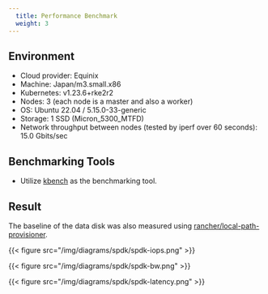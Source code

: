 ```yaml
---
  title: Performance Benchmark
  weight: 3
---
```


## Environment

- Cloud provider: Equinix
- Machine: Japan/m3.small.x86
- Kubernetes: v1.23.6+rke2r2
- Nodes: 3 (each node is a master and also a worker)
- OS: Ubuntu 22.04 / 5.15.0-33-generic
- Storage: 1 SSD (Micron_5300_MTFD)
- Network throughput between nodes (tested by iperf over 60 seconds): 15.0 Gbits/sec

## Benchmarking Tools

- Utilize [kbench](https://github.com/yasker/kbench) as the benchmarking tool.

## Result

The baseline of the data disk was also measured using [rancher/local-path-provisioner](https://github.com/rancher/local-path-provisioner).


{{< figure src="/img/diagrams/spdk/spdk-iops.png" >}}

{{< figure src="/img/diagrams/spdk/spdk-bw.png" >}}

{{< figure src="/img/diagrams/spdk/spdk-latency.png" >}}